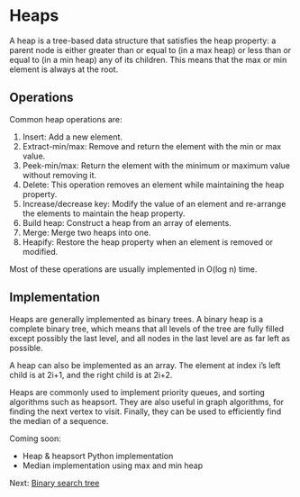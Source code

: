 # Heaps

A heap is a tree-based data structure that satisfies the heap property: a parent node is either greater than or equal to (in a max heap) or less than or equal to (in a min heap) any of its children. This means that the max or min element is always at the root. 

## Operations 

Common heap operations are:
1. Insert: Add a new element.
2. Extract-min/max: Remove and return the element with the min or max value.
3. Peek-min/max: Return the element with the minimum or maximum value without removing it.
4. Delete: This operation removes an element while maintaining the heap property.
5. Increase/decrease key: Modify the value of an element and re-arrange the elements to maintain the heap property.
6. Build heap: Construct a heap from an array of elements.
7. Merge: Merge two heaps into one.
8. Heapify: Restore the heap property when an element is removed or modified.

Most of these operations are usually implemented in O(log n) time.

## Implementation 

Heaps are generally implemented as binary trees. A binary heap is a complete binary tree, which means that all levels of the tree are fully filled except possibly the last level, and all nodes in the last level are as far left as possible. 

A heap can also be implemented as an array. The element at index i’s left child is at 2i+1, and the right child is at 2i+2. 

Heaps are commonly used to implement priority queues, and sorting algorithms such as heapsort. They are also useful in graph algorithms, for finding the next vertex to visit. Finally, they can be used to efficiently find the median of a sequence. 


Coming soon:
- Heap & heapsort Python implementation 
- Median implementation using max and min heap  





Next: [Binary search tree](8_binary_search_trees.md)
